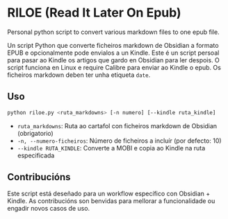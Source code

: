 # RILOE (Read It Later On Epub)
Personal python script to convert various markdown files to one epub file.

Un script Python que converte ficheiros markdown de Obsidian a formato EPUB e opcionalmente pode envialos a un Kindle.  Este é un script persoal para pasar ao Kindle os artigos que gardo en Obsidian para ler despois. O script funciona en Linux e require Calibre para enviar ao Kindle o epub. Os ficheiros markdown deben ter unha etiqueta `date`.

## Uso

```bash
python riloe.py <ruta_markdowns> [-n numero] [--kindle ruta_kindle]
```
- `ruta_markdowns`: Ruta ao cartafol con ficheiros markdown de Obsidian (obrigatorio)
- `-n, --numero-ficheiros`: Número de ficheiros a incluír (por defecto: 10)
- `--kindle RUTA_KINDLE`: Converte a MOBI e copia ao Kindle na ruta especificada

## Contribucións

Este script está deseñado para un workflow específico con Obsidian + Kindle. As contribucións son benvidas para mellorar a funcionalidade ou engadir novos casos de uso.

